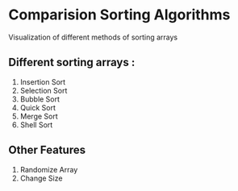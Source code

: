 # Comparision Sorting Algorithms
Visualization of different methods of sorting arrays
<h2>Different sorting arrays :</h2>
<ol>
  <li>Insertion Sort</li>
  <li>Selection Sort</li>
  <li>Bubble Sort</li>
  <li>Quick Sort</li>
  <li>Merge Sort</li>
  <li>Shell Sort</li>
</ol>
<h2>Other Features </h2>
<ol>
  <li>Randomize Array</li>
  <li>Change Size</li>
</ol>
